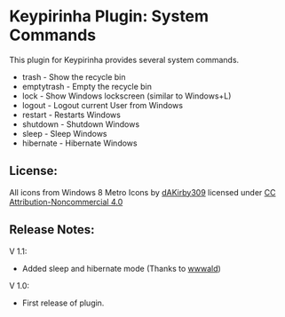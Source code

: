 Keypirinha Plugin: System Commands
=========

This plugin for Keypirinha provides several system commands.

* trash - Show the recycle bin
* emptytrash - Empty the recycle bin
* lock - Show Windows lockscreen (similar to Windows+L)
* logout - Logout current User from Windows
* restart - Restarts Windows
* shutdown - Shutdown Windows
* sleep - Sleep Windows
* hibernate - Hibernate Windows

## License: ##

All icons from Windows 8 Metro Icons by [dAKirby309](http://dakirby309.deviantart.com/gallery/#/d4n4w3q) licensed under [CC Attribution-Noncommercial 4.0](https://creativecommons.org/licenses/by-nc/4.0/)

## Release Notes: ##

V 1.1:
- Added sleep and hibernate mode (Thanks to [wwwald](https://github.com/wwwald))

V 1.0:
- First release of plugin.
